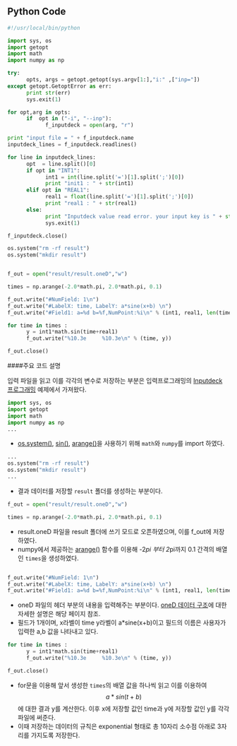 ## Python Code

```python
#!/usr/local/bin/python

import sys, os
import getopt
import math
import numpy as np

try:
      opts, args = getopt.getopt(sys.argv[1:],"i:" ,["inp="])
except getopt.GetoptError as err:
      print str(err)
      sys.exit(1)

for opt,arg in opts:
      if  opt in ("-i", "--inp"):
            f_inputdeck = open(arg, "r")

print "input file = " + f_inputdeck.name
inputdeck_lines = f_inputdeck.readlines()

for line in inputdeck_lines:
      opt  = line.split()[0]
      if opt in "INT1":
            int1 = int(line.split('=')[1].split(';')[0])
            print "init1 : " + str(int1)
      elif opt in "REAL1":
            real1 = float(line.split('=')[1].split(';')[0])
            print "real1 : " + str(real1)
      else:
            print "Inputdeck value read error. your input key is " + str(opt)
            sys.exit(1)

f_inputdeck.close()

os.system("rm -rf result")
os.system("mkdir result")


f_out = open("result/result.oneD","w")

times = np.arange(-2.0*math.pi, 2.0*math.pi, 0.1)

f_out.write("#NumField: 1\n")
f_out.write("#LabelX: time, LabelY: a*sine(x+b) \n")
f_out.write("#Field1: a=%d b=%f,NumPoint:%i\n" % (int1, real1, len(times)))

for time in times :
      y = int1*math.sin(time+real1)
      f_out.write("%10.3e     %10.3e\n" % (time, y))

f_out.close()

```


####주요 코드 설명

입력 파일을 읽고 이를 각각의 변수로 저장하는 부분은 입력프로그래밍의 [Inputdeck 프로그래밍](input/python_example3.md) 예제에서 가져왔다.

```Python
import sys, os
import getopt
import math
import numpy as np
...
```
- [os.system()](https://wikidocs.net/33), [sin()](https://docs.python.org/2/library/math.html), [arange()](http://docs.scipy.org/doc/numpy/reference/generated/numpy.arange.html)을 사용하기 위해 ```math```와 ```numpy```를 import 하였다.

```Python
...
os.system("rm -rf result")
os.system("mkdir result")
...

```
- 결과 데이터를 저장할 ```result```  폴더를 생성하는 부분이다.


```python
f_out = open("result/result.oneD","w")

times = np.arange(-2.0*math.pi, 2.0*math.pi, 0.1)
```
- result.oneD 파일을 result 폴더에 쓰기 모드로 오픈하였으며, 이를 f_out에 저장하였다.
- numpy에서 제공하는 [arange()](http://docs.scipy.org/doc/numpy/reference/generated/numpy.arange.html) 함수를 이용해 -2*pi 부터 2*pi까지 0.1 간격의 배열인 ```times```을 생성하였다.

```python

f_out.write("#NumField: 1\n")
f_out.write("#LabelX: time, LabelY: a*sine(x+b) \n")
f_out.write("#Field1: a=%d b=%f,NumPoint:%i\n" % (int1, real1, len(times)))

```
- oneD 파일의 헤더 부분의 내용을 입력해주는 부분이다. [oneD 데이터 구조](output/oneDplot.md)에 대한 자세한 설명은 해당 페이지 참조.
- 필드가 1개이며, x라벨이 time y라벨이 a*sine(x+b)이고 필드의 이름은 사용자가 입력한 a,b 값을 나타내고 있다.

```python
for time in times :
      y = int1*math.sin(time+real1)
      f_out.write("%10.3e     %10.3e\n" % (time, y))

f_out.close()
```
- for문을 이용해 앞서 생성한 ```times```의 배열 값을 하나씩 읽고 이를 이용하여 $$a*sin(t+b)$$ 에 대한 결과 y를 계산한다. 이후 x에 저장할 값인 time과 y에 저장할 값인 y를 각각 파일에 써준다.
- 이때 저장하는 데이터의 규칙은 exponential 형태로 총 10자리 소수점 아래로 3자리를 가지도록 저장한다. 
  

